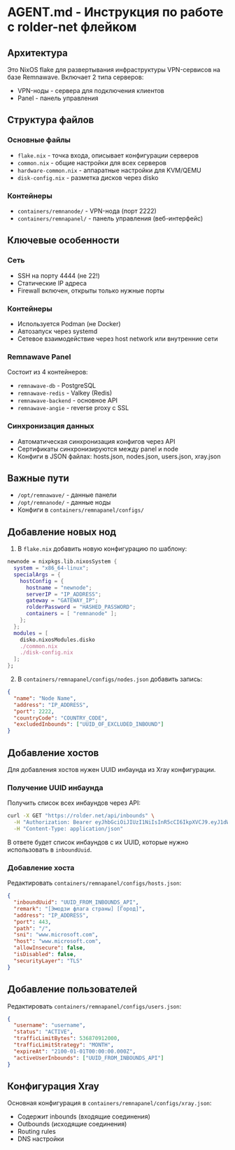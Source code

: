 # AGENT.md - Инструкция по работе с rolder-net флейком

## Архитектура

Это NixOS flake для развертывания инфраструктуры VPN-сервисов на базе Remnawave. Включает 2 типа серверов:

- VPN-ноды - сервера для подключения клиентов
- Panel - панель управления

## Структура файлов

### Основные файлы

- `flake.nix` - точка входа, описывает конфигурации серверов
- `common.nix` - общие настройки для всех серверов
- `hardware-common.nix` - аппаратные настройки для KVM/QEMU
- `disk-config.nix` - разметка дисков через disko

### Контейнеры

- `containers/remnanode/` - VPN-нода (порт 2222)
- `containers/remnapanel/` - панель управления (веб-интерфейс)

## Ключевые особенности

### Сеть

- SSH на порту 4444 (не 22!)
- Статические IP адреса
- Firewall включен, открыты только нужные порты

### Контейнеры

- Используется Podman (не Docker)
- Автозапуск через systemd
- Сетевое взаимодействие через host network или внутренние сети

### Remnawave Panel

Состоит из 4 контейнеров:

- `remnawave-db` - PostgreSQL
- `remnawave-redis` - Valkey (Redis)
- `remnawave-backend` - основное API
- `remnawave-angie` - reverse proxy с SSL

### Синхронизация данных

- Автоматическая синхронизация конфигов через API
- Сертификаты синхронизируются между panel и node
- Конфиги в JSON файлах: hosts.json, nodes.json, users.json, xray.json

## Важные пути

- `/opt/remnawave/` - данные панели
- `/opt/remnanode/` - данные ноды
- Конфиги в `containers/remnapanel/configs/`

## Добавление новых нод

1. В `flake.nix` добавить новую конфигурацию по шаблону:

```nix
newnode = nixpkgs.lib.nixosSystem {
  system = "x86_64-linux";
  specialArgs = {
    hostConfig = {
      hostname = "newnode";
      serverIP = "IP_ADDRESS";
      gateway = "GATEWAY_IP";
      rolderPassword = "HASHED_PASSWORD";
      containers = [ "remnanode" ];
    };
  };
  modules = [
    disko.nixosModules.disko
    ./common.nix
    ./disk-config.nix
  ];
};
```

2. В `containers/remnapanel/configs/nodes.json` добавить запись:

```json
{
  "name": "Node Name",
  "address": "IP_ADDRESS",
  "port": 2222,
  "countryCode": "COUNTRY_CODE",
  "excludedInbounds": ["UUID_OF_EXCLUDED_INBOUND"]
}
```

## Добавление хостов

Для добавления хостов нужен UUID инбаунда из Xray конфигурации.

### Получение UUID инбаунда

Получить список всех инбаундов через API:

```bash
curl -X GET "https://rolder.net/api/inbounds" \
  -H "Authorization: Bearer eyJhbGciOiJIUzI1NiIsInR5cCI6IkpXVCJ9.eyJ1dWlkIjoiNzMwYzc5ZmEtMzUxMC00N2EwLWJhNDYtYTQ5NGE4Y2E1ODdjIiwidXNlcm5hbWUiOm51bGwsInJvbGUiOiJBUEkiLCJpYXQiOjE3NTE5Nzc2NjYsImV4cCI6MTAzOTE4OTEyNjZ9.UBBiJ03SHTVmp1v_hDbQyn95SPcc-aZk8BKjyTj60cw" \
  -H "Content-Type: application/json"
```

В ответе будет список инбаундов с их UUID, которые нужно использовать в `inboundUuid`.

### Добавление хоста

Редактировать `containers/remnapanel/configs/hosts.json`:

```json
{
  "inboundUuid": "UUID_FROM_INBOUNDS_API",
  "remark": "[Эмодзи флага страны] [Город]",
  "address": "IP_ADDRESS",
  "port": 443,
  "path": "/",
  "sni": "www.microsoft.com",
  "host": "www.microsoft.com",
  "allowInsecure": false,
  "isDisabled": false,
  "securityLayer": "TLS"
}
```

## Добавление пользователей

Редактировать `containers/remnapanel/configs/users.json`:

```json
{
  "username": "username",
  "status": "ACTIVE",
  "trafficLimitBytes": 536870912000,
  "trafficLimitStrategy": "MONTH",
  "expireAt": "2100-01-01T00:00:00.000Z",
  "activeUserInbounds": ["UUID_FROM_INBOUNDS_API"]
}
```

## Конфигурация Xray

Основная конфигурация в `containers/remnapanel/configs/xray.json`:

- Содержит inbounds (входящие соединения)
- Outbounds (исходящие соединения)
- Routing rules
- DNS настройки
